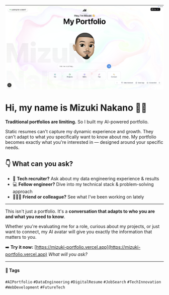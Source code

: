 ![image](public/readme-photo.png)

# Hi, my name is Mizuki Nakano 🤖✨

**Traditional portfolios are limiting.**
So I built my AI-powered portfolio.

Static resumes can't capture my dynamic experience and growth.
They can't adapt to what *you* specifically want to know about me.
My portfolio becomes exactly what you're interested in — designed around your specific needs.

## 👇 What can you ask?

- 🧠 **Tech recruiter?** Ask about my data engineering experience & results
- 💻 **Fellow engineer?** Dive into my technical stack & problem-solving approach
- 🧑‍🤝‍🧑 **Friend or colleague?** See what I've been working on lately

---

This isn't just a portfolio.
It's a **conversation that adapts to who you are and what you need to know**.

Whether you're evaluating me for a role, curious about my projects, or just want to connect, my AI avatar will give you exactly the information that matters to you.

➡️ **Try it now:** [https://mizuki-portfolio.vercel.app](https://mizuki-portfolio.vercel.app)
*What will you ask?*

---

#### 🔖 Tags

`#AIPortfolio` `#DataEngineering` `#DigitalResume` `#JobSearch` `#TechInnovation` `#WebDevelopment` `#FutureTech`
